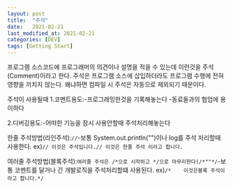 ```yaml
---
layout: post
title:  "주석"
date:   2021-02-21
last_modified_at: 2021-02-21
categories: [DEV]
tags: [Getting Start]
---
```


프로그램 소스코드에 프로그래머의 의견이나 설명을 적을 수 있는데 이런것을 주석(Comment)이라고 한다. 주석은 프로그램 소스에 삽입하더라도 프로그램 수행에 전혀 영향을 끼치지 않는다. 왜냐하면 컴파일 시 주석은 자동으로 제외되기 때문이다.

주석이 사용될때
1.코멘트용도:-프로그래밍한것을 기록해놓는다
            -동료들과의 협업에 용이하다   

2.디버깅용도:-어떠한 기능을 잠시 사용안할때 주석처리해놓는다    

한줄 주석방법(라인주석):```//```-보통 System.out.println("")이나 log를 주석 처리할때 사용한다.
ex)```// 이것은 주석입니다.// 이것은 한줄 주석 이라고 합니다.```

여러줄 주석방법(블록주석):```여러줄 주석은 /*으로 시작하고 */으로 마무리한다(/*""*/```-보통 코멘트를 달거나 긴 개발로직을  주석처리할떄 사용된다.
ex)```/*    이것은블록 주석이라고 합니다.*/```
